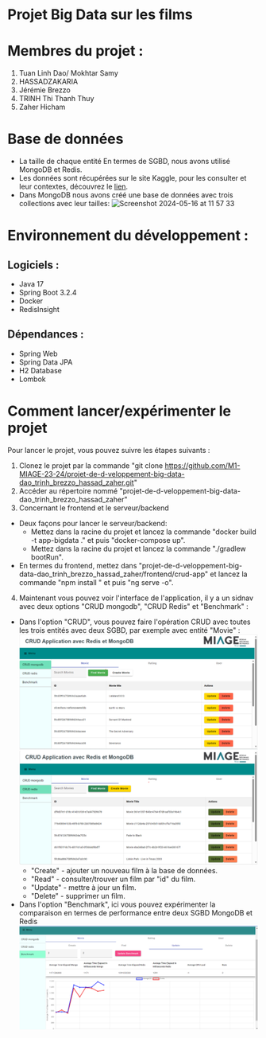 # Projet Big Data sur les films

# Membres du projet :
1) Tuan Linh Dao/ Mokhtar Samy
2) HASSADZAKARIA
3) Jérémie Brezzo
4) TRINH Thi Thanh Thuy
5) Zaher Hicham

# Base de données
- La taille de chaque entité
  En termes de SGBD, nous avons utilisé MongoDB et Redis.
- Les données sont récupérées sur le site Kaggle, pour les consulter et leur contextes, découvrez le [lien](https://www.kaggle.com/datasets/samlearner/letterboxd-movie-ratings-data?select=ratings_export.csv).
- Dans MongoDB nous avons créé une base de données avec trois collections avec leur tailles:
  <img width="951" alt="Screenshot 2024-05-16 at 11 57 33" src="https://github.com/M1-MIAGE-23-24/projet-de-d-veloppement-big-data-dao_trinh_brezzo_hassad_zaher/assets/84924997/366e1f9e-c30d-4802-8fa5-57db16c8fdc9">

# Environnement du développement :

## Logiciels :
- Java 17
- Spring Boot 3.2.4
- Docker
- RedisInsight

## Dépendances :
+ Spring Web
+ Spring Data JPA
+ H2 Database
+ Lombok

# Comment lancer/expérimenter le projet
Pour lancer le projet, vous pouvez suivre les étapes suivants :
1) Clonez le projet par la commande "git clone https://github.com/M1-MIAGE-23-24/projet-de-d-veloppement-big-data-dao_trinh_brezzo_hassad_zaher.git"
2) Accéder au répertoire nommé "projet-de-d-veloppement-big-data-dao_trinh_brezzo_hassad_zaher"
3) Concernant le frontend et le serveur/backend
- Deux façons pour lancer le serveur/backend:
  + Mettez dans la racine du projet et lancez la commande "docker build -t app-bigdata ." et puis "docker-compose up".
  + Mettez dans la racine du projet et lancez la commande "./gradlew bootRun".
- En termes du frontend, mettez dans "projet-de-d-veloppement-big-data-dao_trinh_brezzo_hassad_zaher/frontend/crud-app" et lancez la commande "npm install " et puis "ng serve -o".
4) Maintenant vous pouvez voir l'interface de l'application, il y a un sidnav avec deux options "CRUD mongodb", "CRUD Redis" et "Benchmark" :
- Dans l'option "CRUD", vous pouvez faire l'opération CRUD avec toutes les trois entités avec deux SGBD, par exemple avec entité "Movie" :
![img.png](img.png)
![img_1.png](img_1.png)
  + "Create" - ajouter un nouveau film à la base de données.
  + "Read" - consulter/trouver un film par "id" du film.
  + "Update" - mettre à jour un film.
  + "Delete" - supprimer un film.
- Dans l'option "Benchmark", ici vous pouvez expérimenter la comparaison en termes de performance entre deux SGBD MongoDB et Redis
![img_2.png](img_2.png)
